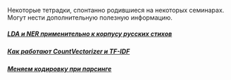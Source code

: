 Некоторые тетрадки, спонтанно родившиеся на некоторых семинарах. Могут нести дополнительную полезную информацию.

##### [LDA и NER применительно к корпусу русских стихов](https://colab.research.google.com/drive/1EYNzU7R1_z8dYAPANxKRaMkdy75Zbi7h)
##### [Как работают CountVectorizer и TF-IDF](https://colab.research.google.com/drive/1P4d45uI5Yk0ctxzNNIYrsL_1RIOa_Sh8)
##### [Меняем кодировку при парсинге](https://colab.research.google.com/drive/1TYXReJdSMn1p7DOSPEdH_GCNC-jNyx2Y)
